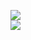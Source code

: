 [![](https://img.shields.io/badge/Made%20With-Github%20Spray-lightgrey.svg?style=for-the-badge&logo=github)](https://github.com/Annihil/github-spray#11454)  
[![](https://i.imgur.com/2DrTn0Z.gif)](https://github.com/Annihil/github-spray)